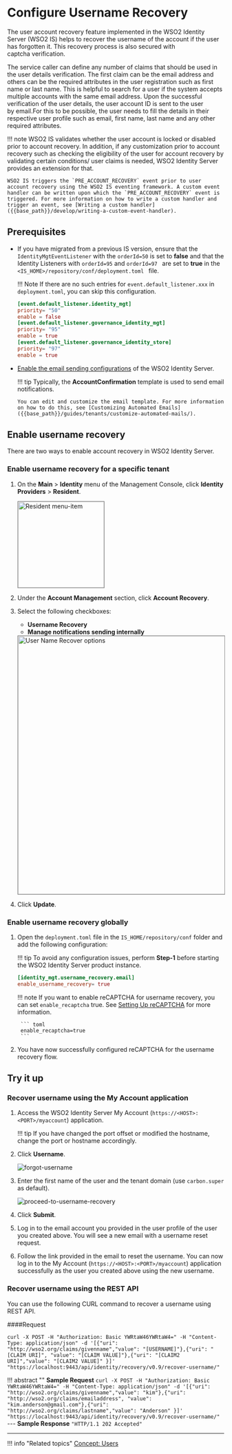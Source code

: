 # Configure Username Recovery

The user account recovery feature implemented in the WSO2 Identity Server (WSO2 IS) helps to recover the username of the account if the user has forgotten it. This recovery process is also secured with captcha verification.

The service caller can define any number of claims that should be used in the user details verification. The first claim can be the email address and others can be the required attributes in the user registration such as first name or last name. This is helpful to search for a user if the system accepts multiple accounts with the same email address. Upon the successful verification of the user details, the user account ID is sent to the user by email.For this to be possible, the user needs to fill the details in their respective user profile such as email, first name, last name and any other required attributes.

!!! note
	WSO2 IS validates whether the user account is locked or disabled prior to account recovery. In addition, if any customization prior to account recovery such as checking the eligibility of the user for account recovery by validating certain conditions/ user claims is needed, WSO2 Identity Server provides an extension for that.

	WSO2 IS triggers the `PRE_ACCOUNT_RECOVERY` event prior to user account recovery using the WSO2 IS eventing framework. A custom event handler can be written upon which the `PRE_ACCOUNT_RECOVERY` event is triggered. For more information on how to write a custom handler and trigger an event, see [Writing a custom handler]({{base_path}}/develop/writing-a-custom-event-handler).

## Prerequisites

-   If you have migrated from a previous IS version, ensure that the `IdentityMgtEventListener` with the ` orderId=50 ` is set to **false** and that the Identity Listeners with ` orderId=95 ` and `orderId=97 ` are set to **true** in the `<IS_HOME>/repository/conf/deployment.toml ` file.
    
    !!! Note 
        If there are no such entries for `event.default_listener.xxx` in `deployment.toml`, you can skip this configuration. 
        
    ``` toml
    [event.default_listener.identity_mgt]
    priority= "50"
    enable = false
    [event.default_listener.governance_identity_mgt]
    priority= "95"
    enable = true
    [event.default_listener.governance_identity_store]
    priority= "97"
    enable = true
    ```

-   [Enable the email sending configurations]({{base_path}}/deploy/configure-email-sending) of the WSO2 Identity Server.

    !!! tip
        Typically, the **AccountConfirmation** template is used to send email notifications.

        You can edit and customize the email template. For more information on how to do this, see [Customizing Automated Emails]({{base_path}}/guides/tenants/customize-automated-mails/).

## Enable username recovery

There are two ways to enable account recovery in WSO2 Identity Server.

### Enable username recovery for a specific tenant

1.	On the **Main** > **Identity** menu of the Management Console, click **Identity Providers** > **Resident**.

	<img src="{{base_path}}/assets/img/fragments/resident-menu-item.png" alt="Resident menu-item" width="200" style="border:1px solid grey">  

2.	Under the **Account Management** section, click **Account Recovery**.	

3.	Select the following checkboxes:
	-	**Username Recovery**
	-	**Manage notifications sending internally**

	<img src="{{base_path}}/assets/img/fragments/user-name-recovery-options.png" alt="User Name Recover options" width="600" style="border:1px solid grey">  	

4.	Click **Update**. 

### Enable username recovery globally

1. Open the `deployment.toml` file in the `IS_HOME/repository/conf` folder and add the following configuration:

    !!! tip
        To avoid any configuration issues, perform **Step-1** before starting the WSO2 Identity Server product instance.

    ``` toml
    [identity_mgt.username_recovery.email] 
    enable_username_recovery= true
    ```

    !!! note
        If you want to enable reCAPTCHA for username recovery, you can set `enable_recaptcha` true. See [Setting Up reCAPTCHA]({{base_path}}/deploy/configure-recaptcha) for more information.

        ``` toml
        enable_recaptcha=true
        ```

2. You have now successfully configured reCAPTCHA for the username recovery flow.

## Try it up

### Recover username using the My Account application

1. Access the WSO2 Identity Server My Account (`https://<HOST>:<PORT>/myaccount`) application.

    !!! tip
        If you have changed the port offset or modified the hostname, change the port or hostname accordingly.

2.	Click **Username**.

    ![forgot-username]({{base_path}}/assets/img/using-wso2-identity-server/register-now-option.png)

3.	Enter the first name of the user and the tenant domain (use `carbon.super` as default).

    ![proceed-to-username-recovery]({{base_path}}/assets/img/using-wso2-identity-server/username-recovery.png)
    
4.	Click **Submit**. 

5.  Log in to the email account you provided in the user profile of the user you created above. You will see a new email with a username reset request.
    
6.  Follow the link provided in the email to reset the username. You can
    now log in to the My Account (`https://<HOST>:<PORT>/myaccount`) application
    successfully as the user you created above using the new username.

### Recover username using the REST API

You can use the following CURL command to recover a username using REST API.

####Request

```curl
curl -X POST -H "Authorization: Basic YWRtaW46YWRtaW4=" -H "Content-Type: application/json" -d '[{"uri": "http://wso2.org/claims/givenname","value": "[USERNAME]"},{"uri": "[CLAIM URI]", "value": "[CLAIM VALUE]"},{"uri": "[CLAIM2 URI]","value": "[CLAIM2 VALUE]" }]' "https://localhost:9443/api/identity/recovery/v0.9/recover-username/"
```

!!! abstract ""
    **Sample Request**
    ```curl -X POST -H "Authorization: Basic YWRtaW46YWRtaW4=" -H "Content-Type: application/json" -d '[{"uri": "http://wso2.org/claims/givenname","value": "kim"},{"uri": "http://wso2.org/claims/emailaddress", "value": "kim.anderson@gmail.com"},{"uri": "http://wso2.org/claims/lastname","value": "Anderson" }]' "https://localhost:9443/api/identity/recovery/v0.9/recover-username/"```
    ---
    **Sample Response**
    ```"HTTP/1.1 202 Accepted"```

---

!!! info "Related topics"
    [Concept: Users]({{base_path}}/references/concepts/user-management/users/)


